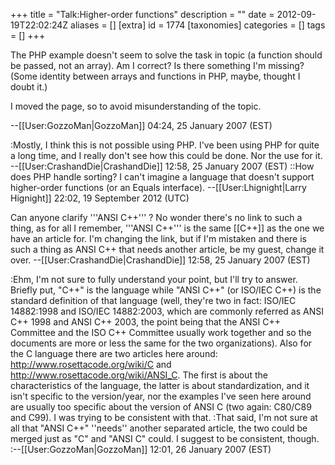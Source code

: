 +++
title = "Talk:Higher-order functions"
description = ""
date = 2012-09-19T22:02:24Z
aliases = []
[extra]
id = 1774
[taxonomies]
categories = []
tags = []
+++

The PHP example doesn't seem to solve the task in topic (a function should be passed, not an array). Am I correct? Is there something I'm missing? (Some identity between arrays and functions in PHP, maybe, thought I doubt it.)
 
I moved the page, so to avoid misunderstanding of the topic.

--[[User:GozzoMan|GozzoMan]] 04:24, 25 January 2007 (EST)

:Mostly, I think this is not possible using PHP. I've been using PHP for quite a long time, and I really don't see how this could be done. Nor the use for it. --[[User:CrashandDie|CrashandDie]] 12:58, 25 January 2007 (EST)
::How does PHP handle sorting?  I can't imagine a language that doesn't support higher-order functions (or an Equals interface).  --[[User:Lhignight|Larry Hignight]] 22:02, 19 September 2012 (UTC)

Can anyone clarify '''ANSI C++''' ? No wonder there's no link to such a thing, as for all I remember, '''ANSI C++''' is the same [[C++]] as the one we have an article for. I'm changing the link, but if I'm mistaken and there is such a thing as ANSI C++ that needs another article, be my guest, change it over. --[[User:CrashandDie|CrashandDie]] 12:58, 25 January 2007 (EST)

:Ehm, I'm not sure to fully understand your point, but I'll try to answer. Briefly put, "C++" is the language while "ANSI C++" (or ISO/IEC C++) is the standard definition of that language (well, they're two in fact: ISO/IEC 14882:1998 and ISO/IEC 14882:2003, which are commonly referred as ANSI C++ 1998 and ANSI C++ 2003, the point being that the ANSI C++ Committee and the ISO C++ Committee usually work together and so the documents are more or less the same for the two organizations). Also for the C language there are two articles here around: http://www.rosettacode.org/wiki/C and http://www.rosettacode.org/wiki/ANSI_C. The first is about the characteristics of the language, the latter is about standardization, and it isn't specific to the version/year, nor the examples I've seen here around are usually too specific about the version of ANSI C (two again: C80/C89 and C99). I was trying to be consistent with that. 
:That said, I'm not sure at all that "ANSI C++" ''needs'' another separated article, the two could be merged just as "C" and "ANSI C" could. I suggest to be consistent, though. 
:--[[User:GozzoMan|GozzoMan]] 12:01, 26 January 2007 (EST)
